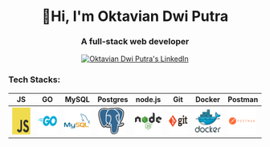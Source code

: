 <h1 align="center">👋Hi, I'm Oktavian Dwi Putra</h1>
<h3 align="center">A full-stack web developer</h3>

<p align="center">
  </a>
  <a href="https://www.linkedin.com/in/oktaviandwip/">
    <img src="https://img.shields.io/badge/Oktavian Dwi Putra-1DA1F2?label=LinkedIn&logo=linkedin&style=for-the-badge&color=blue" alt="Oktavian Dwi Putra's LinkedIn"/>
  </a>
</p>

### Tech Stacks:
| JS | GO | MySQL | Postgres | node.js | Git | Docker | Postman |
|-----|-----|----------|----------|----------|----------|----------|----------|
|  <img src="https://github.com/devicons/devicon/blob/master/icons/javascript/javascript-original.svg" title="JavaScript" alt="JavaScript" width="55" height="55"/> | <img src="https://github.com/devicons/devicon/blob/master/icons/go/go-original-wordmark.svg" title="Solidity" alt="Solidity" width="55" height="55"/>| <img src="https://github.com/devicons/devicon/blob/master/icons/mysql/mysql-original-wordmark.svg" title="MySQL" alt="MySQL" width="55" height="55"/>| <img src="https://github.com/devicons/devicon/blob/master/icons/postgresql/postgresql-original.svg" title="pg" alt="pg" width="55" height="55"/>| <img src="https://github.com/devicons/devicon/blob/master/icons/nodejs/nodejs-original-wordmark.svg" title="nodejs" alt="NodeJS" width="55" height="55"/>|<img src="https://github.com/devicons/devicon/blob/master/icons/git/git-original-wordmark.svg" title="Git" alt="Git" width="55" height="55"/>|<img src="https://github.com/devicons/devicon/blob/master/icons/docker/docker-original-wordmark.svg" title="Docker" alt="Docker" width="55" height="55"/>|<img src="https://github.com/devicons/devicon/blob/master/icons/postman/postman-original-wordmark.svg" title="Postman" alt="Postman" width="55" height="55"/>|
